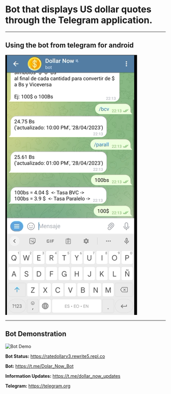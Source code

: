 # Bot that displays US dollar quotes through the Telegram application.
---
## Using the bot from telegram for android
![Bot interface preview](images/Telegram-Bot.png)

---

## Bot Demonstration
![Bot Demo](images/Demo-Bot.gif)

**Bot Status:** <https://ratedollarv3.rewrite5.repl.co>

**Bot:** <https://t.me/Dolar_Now_Bot>

**Information Updates:** <https://t.me/dollar_now_updates>

**Telegram:** <https://telegram.org>